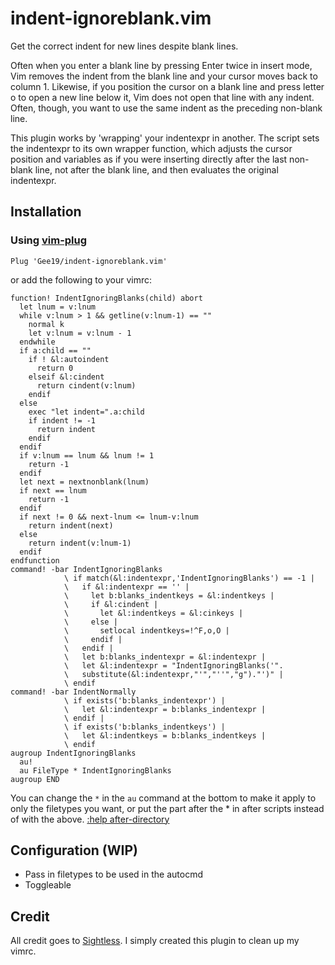 # indent-ignoreblank.vim

Get the correct indent for new lines despite blank lines.

Often when you enter a blank line by pressing Enter twice in insert mode, Vim removes the indent from the blank line and your cursor moves back to column 1. Likewise, if you position the cursor on a blank line and press letter o to open a new line below it, Vim does not open that line with any indent. Often, though, you want to use the same indent as the preceding non-blank line.

This plugin works by 'wrapping' your indentexpr in another. The script sets the indentexpr to its own wrapper function, which adjusts the cursor position and variables as if you were inserting directly after the last non-blank line, not after the blank line, and then evaluates the original indentexpr. 

## Installation

### Using [vim-plug](https://github.com/junegunn/vim-plug)

```vim
Plug 'Gee19/indent-ignoreblank.vim'
```

or add the following to your vimrc:

```
function! IndentIgnoringBlanks(child) abort
  let lnum = v:lnum
  while v:lnum > 1 && getline(v:lnum-1) == ""
    normal k
    let v:lnum = v:lnum - 1
  endwhile
  if a:child == ""
    if ! &l:autoindent
      return 0
    elseif &l:cindent
      return cindent(v:lnum)
    endif
  else
    exec "let indent=".a:child
    if indent != -1
      return indent
    endif
  endif
  if v:lnum == lnum && lnum != 1
    return -1
  endif
  let next = nextnonblank(lnum)
  if next == lnum
    return -1
  endif
  if next != 0 && next-lnum <= lnum-v:lnum
    return indent(next)
  else
    return indent(v:lnum-1)
  endif
endfunction
command! -bar IndentIgnoringBlanks
            \ if match(&l:indentexpr,'IndentIgnoringBlanks') == -1 |
            \   if &l:indentexpr == '' |
            \     let b:blanks_indentkeys = &l:indentkeys |
            \     if &l:cindent |
            \       let &l:indentkeys = &l:cinkeys |
            \     else |
            \       setlocal indentkeys=!^F,o,O |
            \     endif |
            \   endif |
            \   let b:blanks_indentexpr = &l:indentexpr |
            \   let &l:indentexpr = "IndentIgnoringBlanks('".
            \   substitute(&l:indentexpr,"'","''","g")."')" |
            \ endif
command! -bar IndentNormally
            \ if exists('b:blanks_indentexpr') |
            \   let &l:indentexpr = b:blanks_indentexpr |
            \ endif |
            \ if exists('b:blanks_indentkeys') |
            \   let &l:indentkeys = b:blanks_indentkeys |
            \ endif
augroup IndentIgnoringBlanks
  au!
  au FileType * IndentIgnoringBlanks
augroup END
```
You can change the `*` in the `au` command at the bottom to make it apply to only the filetypes you want, or put the part after the * in after scripts instead of with the above. [:help after-directory](http://vimdoc.sourceforge.net/htmldoc/options.html#after-directory)

## Configuration (WIP)

- Pass in filetypes to be used in the autocmd
- Toggleable

## Credit

All credit goes to [Sightless](https://vim.fandom.com/wiki/Get_the_correct_indent_for_new_lines_despite_blank_lines). I simply created this plugin to clean up my vimrc.
